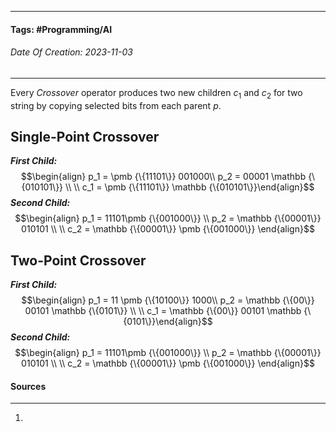 __________________________________________________________________________
#### **Tags:** #Programming/AI 
###### *Date Of Creation: 2023-11-03*
__________________________________________________________________________
Every *Crossover* operator produces two new children $c_1$ and $c_2$ for two string by copying selected bits from each parent $p$.
## Single-Point Crossover

***First Child:***
$$\begin{align} p_1 = \pmb {\{11101\}} 001000\\ p_2 = 00001 \mathbb {\{010101\}} \\ \\ c_1 = \pmb {\{11101\}} \mathbb {\{010101\}}\end{align}$$
***Second Child:***
$$\begin{align} p_1 = 11101\pmb {\{001000\}} \\ p_2 = \mathbb {\{00001\}} 010101 \\ \\ c_2 = \mathbb {\{00001\}} \pmb {\{001000\}} \end{align}$$
## Two-Point Crossover

***First Child:***
$$\begin{align} p_1 = 11 \pmb {\{10100\}} 1000\\ p_2 = \mathbb {\{00\}} 00101 \mathbb {\{0101\}}  \\ \\ c_1 = \mathbb {\{00\}} 00101 \mathbb {\{0101\}}\end{align}$$
***Second Child:***
$$\begin{align} p_1 = 11101\pmb {\{001000\}} \\ p_2 = \mathbb {\{00001\}} 010101 \\ \\ c_2 = \mathbb {\{00001\}} \pmb {\{001000\}} \end{align}$$

#### Sources
__________________________________________________________________________
1. 